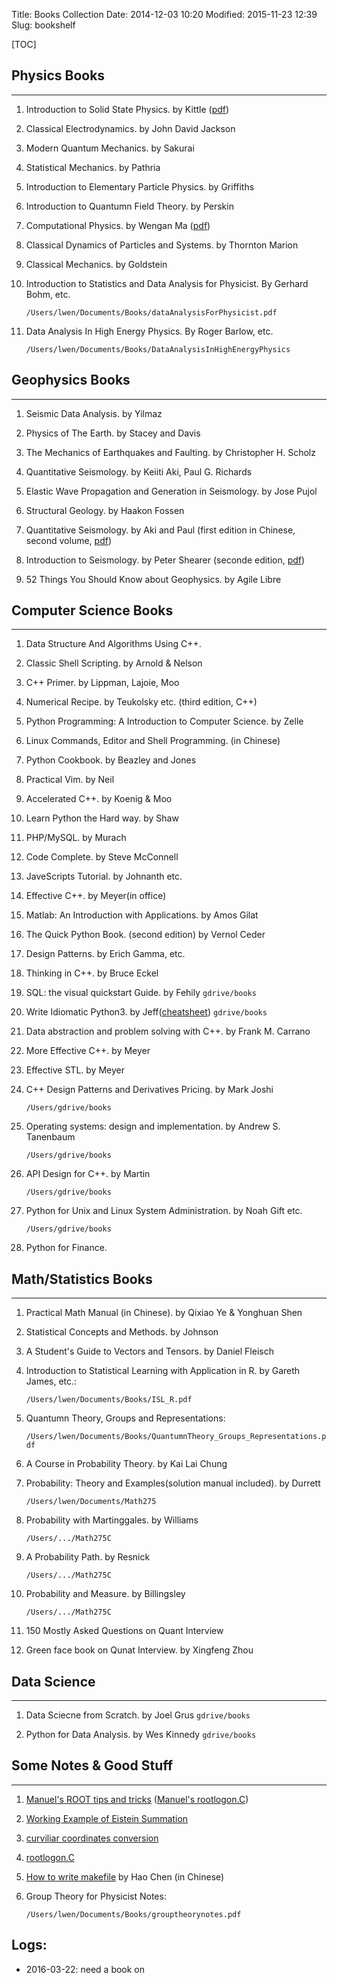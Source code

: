 Title: Books Collection
Date: 2014-12-03 10:20
Modified: 2015-11-23 12:39
Slug: bookshelf 

[TOC]

## Physics Books
- - - 

1. Introduction to Solid State Physics. by Kittle ([pdf]({{site.url}}/bookshelf/books/ISSP.pdf))

2. Classical Electrodynamics. by John David Jackson

3. Modern Quantum Mechanics. by Sakurai 

4. Statistical Mechanics. by Pathria

5. Introduction to Elementary Particle Physics. by Griffiths

6. Introduction to Quantumn Field Theory. by Perskin

7. Computational Physics. by Wengan Ma ([pdf]({{site.url}}/bookshelf/books/CP.pdf))

8. Classical Dynamics of Particles and Systems. by Thornton Marion

9. Classical Mechanics. by Goldstein 

10. Introduction to Statistics and Data Analysis for Physicist. By Gerhard Bohm, etc.  
  
    `/Users/lwen/Documents/Books/dataAnalysisForPhysicist.pdf`

11. Data Analysis In High Energy Physics. By Roger Barlow, etc.

    `/Users/lwen/Documents/Books/DataAnalysisInHighEnergyPhysics`

## Geophysics Books
- - -

1. Seismic Data Analysis. by Yilmaz 

2. Physics of The Earth. by Stacey and Davis 

3. The Mechanics of Earthquakes and Faulting. by Christopher H. Scholz 

4. Quantitative Seismology. by Keiiti Aki, Paul G. Richards 

5. Elastic Wave Propagation and Generation in Seismology. by Jose Pujol 

6. Structural Geology. by Haakon Fossen

7. Quantitative Seismology. by Aki and Paul (first edition in Chinese, second volume, [pdf]({{site.url}}/bookshelf/books/QS_Chinese_2ndVolume.pdf))

8. Introduction to Seismology. by Peter Shearer (seconde edition, [pdf]({{site.url}}/bookshelf/books/IS_PS.pdf))

9. 52 Things You Should Know about Geophysics. by Agile Libre 

## Computer Science Books
- - -

1. Data Structure And Algorithms Using C++.  

2. Classic Shell Scripting. by Arnold & Nelson

3. C++ Primer. by Lippman, Lajoie, Moo

4. Numerical Recipe. by Teukolsky etc. (third edition, C++) 

5. Python Programming: A Introduction to Computer Science. by Zelle 

6. Linux Commands, Editor and Shell Programming. (in Chinese) 

7. Python Cookbook. by Beazley and Jones

8. Practical Vim. by Neil

9. Accelerated C++. by Koenig & Moo

10. Learn Python the Hard way. by Shaw

11. PHP/MySQL. by Murach 

12. Code Complete. by Steve McConnell 

13. JaveScripts Tutorial. by Johnanth etc. 

14. Effective C++. by Meyer(in office)

15. Matlab: An Introduction with Applications. by Amos Gilat

16. The Quick Python Book. (second edition) by Vernol Ceder

17. Design Patterns. by Erich Gamma, etc. 

18. Thinking in C++. by Bruce Eckel

19. SQL: the visual quickstart Guide. by Fehily `gdrive/books` 

20. Write Idiomatic Python3. by Jeff([cheatsheet]({filename}/programming/python_cheatsheet.md)) `gdrive/books`

21. Data abstraction and problem solving with C++. by Frank M. Carrano

22. More Effective C++. by Meyer

23. Effective STL. by Meyer

24. C++ Design Patterns and Derivatives Pricing. by Mark Joshi 

    `/Users/gdrive/books`

25. Operating systems: design and implementation. by Andrew S. Tanenbaum 

    `/Users/gdrive/books`

26. API Design for C++. by Martin

    `/Users/gdrive/books`

27. Python for Unix and Linux System Administration. by Noah Gift etc.

    `/Users/gdrive/books`

28. Python for Finance. 


## Math/Statistics Books
- - -

1. Practical Math Manual (in Chinese). by Qixiao Ye & Yonghuan Shen

2. Statistical Concepts and Methods. by Johnson

3. A Student's Guide to Vectors and Tensors. by Daniel Fleisch

4. Introduction to Statistical Learning with Application in R. by Gareth James, etc.:

    `/Users/lwen/Documents/Books/ISL_R.pdf`

5. Quantumn Theory, Groups and Representations:

    `/Users/lwen/Documents/Books/QuantumnTheory_Groups_Representations.pdf`

6. A Course in Probability Theory. by Kai Lai Chung

7. Probability: Theory and Examples(solution manual included). by Durrett 

    `/Users/lwen/Documents/Math275`

8. Probability with Martinggales. by Williams 

    `/Users/.../Math275C`

9. A Probability Path. by Resnick

    `/Users/.../Math275C`

10. Probability and Measure. by Billingsley

    `/Users/.../Math275C`

11. 150 Mostly Asked Questions on Quant Interview

12. Green face book on Qunat Interview. by Xingfeng Zhou 

## Data Science
- - -
 
1. Data Sciecne from Scratch. by Joel Grus `gdrive/books`

2. Python for Data Analysis. by Wes Kinnedy `gdrive/books`

## Some Notes & Good Stuff
- - -

1. [Manuel's ROOT tips and tricks]({{site.url}}/bookshelf/notes/ManuelRootTips.pdf) ([Manuel's rootlogon.C]({{site.url}}/bookshelf/notes/rootlogon.C))

2. [Working Example of Eistein Summation]({{site.url}}/bookshelf/notes/WEES.pdf)

3. [curviliar coordinates conversion]({{site.url}}/bookshelf/notes/VectorCalculus.pdf)

4. [rootlogon.C]({{site.url}}/bookshelf/notes/rootlogon.C)

5. [How to write makefile]({{site.url}}/bookshelf/notes/HWM.pdf) by Hao Chen (in Chinese)

6. Group Theory for Physicist Notes:

    `/Users/lwen/Documents/Books/grouptheorynotes.pdf`

## Logs:

* 2016-03-22: need a book on 
